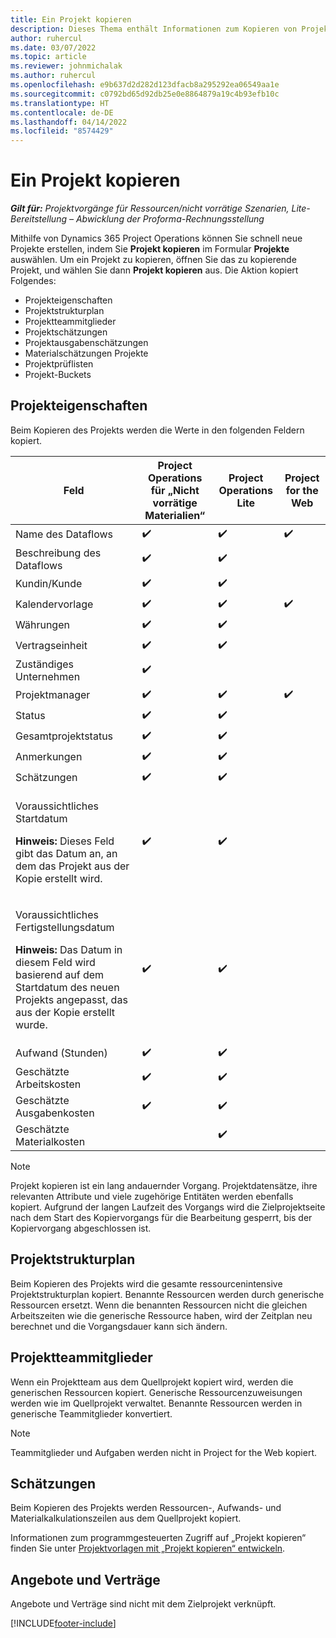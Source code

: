 ```yaml
---
title: Ein Projekt kopieren
description: Dieses Thema enthält Informationen zum Kopieren von Projekten in Dynamics 365 Project Operations.
author: ruhercul
ms.date: 03/07/2022
ms.topic: article
ms.reviewer: johnmichalak
ms.author: ruhercul
ms.openlocfilehash: e9b637d2d282d123dfacb8a295292ea06549aa1e
ms.sourcegitcommit: c0792bd65d92db25e0e8864879a19c4b93efb10c
ms.translationtype: HT
ms.contentlocale: de-DE
ms.lasthandoff: 04/14/2022
ms.locfileid: "8574429"
---
```

# <a name="copy-a-project"></a>Ein Projekt kopieren

_**Gilt für:** Projektvorgänge für Ressourcen/nicht vorrätige Szenarien, Lite-Bereitstellung – Abwicklung der Proforma-Rechnungsstellung_

Mithilfe von Dynamics 365 Project Operations können Sie schnell neue Projekte erstellen, indem Sie **Projekt kopieren** im Formular **Projekte** auswählen. Um ein Projekt zu kopieren, öffnen Sie das zu kopierende Projekt, und wählen Sie dann **Projekt kopieren** aus. Die Aktion kopiert Folgendes:

- Projekteigenschaften 
- Projektstrukturplan
- Projektteammitglieder
- Projektschätzungen
- Projektausgabenschätzungen
- Materialschätzungen Projekte
- Projektprüflisten
- Projekt-Buckets

## <a name="project-properties"></a>Projekteigenschaften

Beim Kopieren des Projekts werden die Werte in den folgenden Feldern kopiert.

| Feld | Project Operations für „Nicht vorrätige Materialien“ | Project Operations Lite | Project for the Web |
|-------|------------------------------------------|-------------------------|---------------------|
| Name des Dataflows | :heavy_check_mark: | :heavy_check_mark: | :heavy_check_mark: |
| Beschreibung des Dataflows | :heavy_check_mark: | :heavy_check_mark: | |
| Kundin/Kunde | :heavy_check_mark: | :heavy_check_mark: | |
| Kalendervorlage | :heavy_check_mark: | :heavy_check_mark: | :heavy_check_mark: |
| Währungen | :heavy_check_mark: | :heavy_check_mark: | |
| Vertragseinheit | :heavy_check_mark: | :heavy_check_mark: | |
| Zuständiges Unternehmen | :heavy_check_mark: | | |
| Projektmanager | :heavy_check_mark: | :heavy_check_mark: | :heavy_check_mark: |
| Status | :heavy_check_mark: | :heavy_check_mark: | |
| Gesamtprojektstatus | :heavy_check_mark: | :heavy_check_mark: | |
| Anmerkungen | :heavy_check_mark: | :heavy_check_mark: | |
| Schätzungen | :heavy_check_mark: | :heavy_check_mark: | |
| <p>Voraussichtliches Startdatum</p><p><strong>Hinweis:</strong> Dieses Feld gibt das Datum an, an dem das Projekt aus der Kopie erstellt wird. | :heavy_check_mark: | :heavy_check_mark: | |
| <p>Voraussichtliches Fertigstellungsdatum</p><p><strong>Hinweis:</strong> Das Datum in diesem Feld wird basierend auf dem Startdatum des neuen Projekts angepasst, das aus der Kopie erstellt wurde.</p> | :heavy_check_mark: | :heavy_check_mark: | |
| Aufwand (Stunden) | :heavy_check_mark: | :heavy_check_mark: | |
| Geschätzte Arbeitskosten | :heavy_check_mark: | :heavy_check_mark: | |
| Geschätzte Ausgabenkosten | :heavy_check_mark: | :heavy_check_mark: | |
| Geschätzte Materialkosten | | :heavy_check_mark: | |

> [!NOTE]
> Projekt kopieren ist ein lang andauernder Vorgang. Projektdatensätze, ihre relevanten Attribute und viele zugehörige Entitäten werden ebenfalls kopiert. Aufgrund der langen Laufzeit des Vorgangs wird die Zielprojektseite nach dem Start des Kopiervorgangs für die Bearbeitung gesperrt, bis der Kopiervorgang abgeschlossen ist.

## <a name="work-breakdown-structure"></a>Projektstrukturplan

Beim Kopieren des Projekts wird die gesamte ressourcenintensive Projektstrukturplan kopiert. Benannte Ressourcen werden durch generische Ressourcen ersetzt. Wenn die benannten Ressourcen nicht die gleichen Arbeitszeiten wie die generische Ressource haben, wird der Zeitplan neu berechnet und die Vorgangsdauer kann sich ändern.

## <a name="project-team-members"></a>Projektteammitglieder

Wenn ein Projektteam aus dem Quellprojekt kopiert wird, werden die generischen Ressourcen kopiert. Generische Ressourcenzuweisungen werden wie im Quellprojekt verwaltet. Benannte Ressourcen werden in generische Teammitglieder konvertiert.

> [!NOTE]
> Teammitglieder und Aufgaben werden nicht in Project for the Web kopiert.

## <a name="estimates"></a>Schätzungen

Beim Kopieren des Projekts werden Ressourcen-, Aufwands- und Materialkalkulationszeilen aus dem Quellprojekt kopiert. 

Informationen zum programmgesteuerten Zugriff auf „Projekt kopieren“ finden Sie unter [Projektvorlagen mit „Projekt kopieren“ entwickeln](dev-copy-project.md).

## <a name="quotes-and-contracts"></a>Angebote und Verträge

Angebote und Verträge sind nicht mit dem Zielprojekt verknüpft.

[!INCLUDE[footer-include](../includes/footer-banner.md)]
